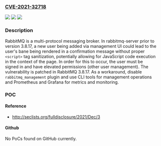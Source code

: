 ### [CVE-2021-32718](https://cve.mitre.org/cgi-bin/cvename.cgi?name=CVE-2021-32718)
![](https://img.shields.io/static/v1?label=Product&message=rabbitmq-server&color=blue)
![](https://img.shields.io/static/v1?label=Version&message=%3C%203.8.17%20&color=brightgreen)
![](https://img.shields.io/static/v1?label=Vulnerability&message=CWE-80%3A%20Improper%20Neutralization%20of%20Script-Related%20HTML%20Tags%20in%20a%20Web%20Page%20(Basic%20XSS)&color=brightgreen)

### Description

RabbitMQ is a multi-protocol messaging broker. In rabbitmq-server prior to version 3.8.17, a new user being added via management UI could lead to the user's bane being rendered in a confirmation message without proper `<script>` tag sanitization, potentially allowing for JavaScript code execution in the context of the page. In order for this to occur, the user must be signed in and have elevated permissions (other user management). The vulnerability is patched in RabbitMQ 3.8.17. As a workaround, disable `rabbitmq_management` plugin and use CLI tools for management operations and Prometheus and Grafana for metrics and monitoring.

### POC

#### Reference
- http://seclists.org/fulldisclosure/2021/Dec/3

#### Github
No PoCs found on GitHub currently.

